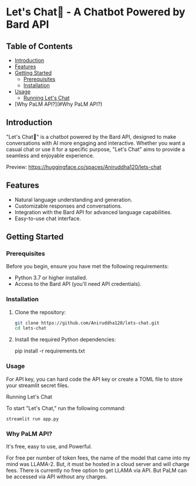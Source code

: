 # Let's Chat💬 - A Chatbot Powered by Bard API

## Table of Contents
- [Introduction](#introduction)
- [Features](#features)
- [Getting Started](#getting-started)
  - [Prerequisites](#prerequisites)
  - [Installation](#installation)
- [Usage](#usage)
  - [Running Let's Chat](#running-lets-chat)
- [Why PaLM API?](#Why PaLM API?)

## Introduction

"Let's Chat💬" is a chatbot powered by the Bard API, designed to make conversations with AI more engaging and interactive. Whether you want a casual chat or use it for a specific purpose, "Let's Chat" aims to provide a seamless and enjoyable experience.

Preview: https://huggingface.co/spaces/Aniruddha120/lets-chat 

## Features

- Natural language understanding and generation.
- Customizable responses and conversations.
- Integration with the Bard API for advanced language capabilities.
- Easy-to-use chat interface.

## Getting Started

### Prerequisites

Before you begin, ensure you have met the following requirements:

- Python 3.7 or higher installed.
- Access to the Bard API (you'll need API credentials).

### Installation

1. Clone the repository:

   ```sh
   git clone https://github.com/Aniruddha120/lets-chat.git
   cd lets-chat

2. Install the required Python dependencies:

    pip install -r requirements.txt
   
### Usage

For API key, you can hard code the API key or create a TOML file to store your streamlit secret files. 

Running Let's Chat

To start "Let's Chat," run the following command:

    streamlit run app.py

### Why PaLM API?

It's free, easy to use, and Powerful.

For free per number of token fees, the name of the model that came into my mind was LLAMA-2. But, it must be hosted in a cloud server and will charge fees. There is currently no free option to get LLAMA via API. But PaLM can be accessed via API without any charges. 
   
